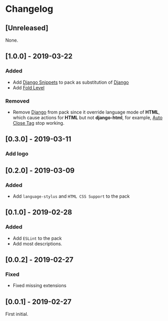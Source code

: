 <!-- Check [Keep a Changelog](http://keepachangelog.com/) for recommendations on how to structure this file. -->

# Changelog

## [Unreleased]

None.

## [1.0.0] - 2019-03-22

### Added

- Add
  [Django Snippets](https://marketplace.visualstudio.com/items?itemName=bibhasdn.django-snippets)
  to pack as substitution of
  [Django](https://marketplace.visualstudio.com/items?itemName=batisteo.vscode-django)
- Add [Fold Level](https://marketplace.visualstudio.com/items?itemName=vikyd.vscode-fold-level)

### Removed

- Remove
  [Django](https://marketplace.visualstudio.com/items?itemName=batisteo.vscode-django)
  from pack since it override language mode of **HTML**, which cause actions for
  **HTML** but not **django-html**, for example,
  [Auto Close Tag](https://marketplace.visualstudio.com/items?itemName=formulahendry.auto-close-tag)
  stop working.

## [0.3.0] - 2019-03-11

### Add logo

## [0.2.0] - 2019-03-09

### Added

- Add `language-stylus` and `HTML CSS Support` to the pack

## [0.1.0] - 2019-02-28

### Added

- Add `ESLint` to the pack
- Add most descriptions.

## [0.0.2] - 2019-02-27

### Fixed

- Fixed missing extensions

## [0.0.1] - 2019-02-27

First initial.